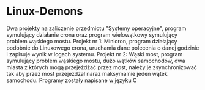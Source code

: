 # Linux-Demons
Dwa projekty na zaliczenie przedmiotu "Systemy operacyjne", program symulujący działanie crona oraz program wielowątkowy symulujący problem wąskiego mostu.
Projekt nr 1: Minicron, program działający podobnie do Linuxowego crona, uruchamia dane polecenia o danej godzinie i zapisuje wynik w logach systemu.
Projekt nr 2: Wąski most, program symulujący problem wąskiego mostu, dużo wątków samochodów, dwa miasta z których mogą przejeżdżać przez most, należy je zsynchronizować tak aby przez most przejeżdżał naraz maksymalnie jeden wątek samochodu.
Programy zostały napisane w języku C
